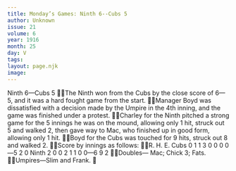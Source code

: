 ```yaml
---
title: Monday’s Games: Ninth 6--Cubs 5
author: Unknown
issue: 21
volume: 6
year: 1916
month: 25
day: V
tags:
layout: page.njk
image:
---
```

Ninth 6—Cubs 5 The Ninth won from the Cubs by the close score of 6—5, and it was a hard fought game from the start. Manager Boyd was dissatisfied with a decision made by the Umpire in the 4th inning, and the game was finished under a protest. Charley for the Ninth pitched a strong game for the 5 innings he was on the mound, allowing only 1 hit, struck out 5 and walked 2, then gave way to Mac, who finished up in good form, allowing only 1 hit. Boyd for the Cubs was touched for 9 hits, struck out 8 and walked 2. Score by innings as follows: R. H. E. Cubs 0 1 1 3 0 0 0 0—5 2 0 Ninth 2 0 0 2 1 1 0 0—6 9 2 Doubles— Mac; Chick 3; Fats. Umpires—Slim and Frank. 
